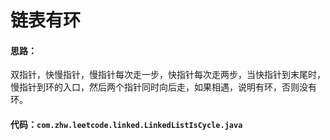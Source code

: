 # 链表有环
#### 思路：
双指针，快慢指针，慢指针每次走一步，快指针每次走两步，当快指针到末尾时，慢指针到环的入口，然后两个指针同时向后走，如果相遇，说明有环，否则没有环。

#### 代码：```com.zhw.leetcode.linked.LinkedListIsCycle.java```
